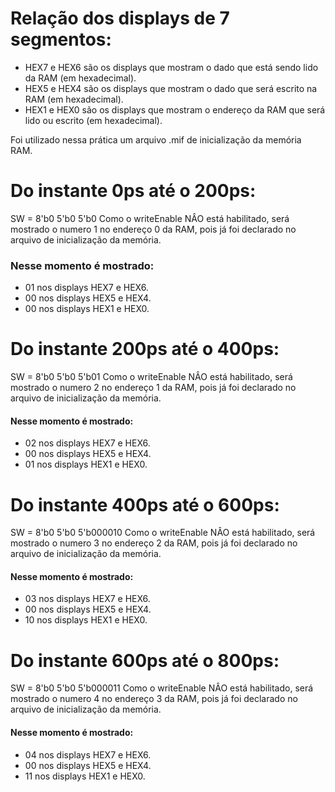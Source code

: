 # Relação dos displays de 7 segmentos:
* HEX7 e HEX6 são os displays que mostram o dado que está sendo lido da RAM (em hexadecimal).
* HEX5 e HEX4 são os displays que mostram o dado que será escrito na RAM (em hexadecimal).
* HEX1 e HEX0 são os displays que mostram o endereço da RAM que será lido ou escrito (em hexadecimal).

Foi utilizado nessa prática um arquivo .mif de inicialização da memória RAM.

# Do instante 0ps até o 200ps:
SW = 8'b0 5'b0 5'b0
Como o writeEnable NÂO está habilitado, será mostrado o numero 1 no endereço 0 da RAM, pois já foi declarado no arquivo de inicialização da memória.
### Nesse momento é mostrado:
* 01 nos displays HEX7 e HEX6.
* 00 nos displays HEX5 e HEX4.
* 00 nos displays HEX1 e HEX0.

# Do instante 200ps até o 400ps:
SW = 8'b0 5'b0 5'b01
Como o writeEnable NÂO está habilitado, será mostrado o numero 2 no endereço 1 da RAM, pois já foi declarado no arquivo de inicialização da memória.
#### Nesse momento é mostrado:
* 02 nos displays HEX7 e HEX6.
* 00 nos displays HEX5 e HEX4.
* 01 nos displays HEX1 e HEX0.
 
# Do instante 400ps até o 600ps:
SW = 8'b0 5'b0 5'b000010
Como o writeEnable NÂO está habilitado, será mostrado o numero 3 no endereço 2 da RAM, pois já foi declarado no arquivo de inicialização da memória.
#### Nesse momento é mostrado:
* 03 nos displays HEX7 e HEX6.
* 00 nos displays HEX5 e HEX4.
* 10 nos displays HEX1 e HEX0.

# Do instante 600ps até o 800ps:
SW = 8'b0 5'b0 5'b000011
Como o writeEnable NÂO está habilitado, será mostrado o numero 4 no endereço 3 da RAM, pois já foi declarado no arquivo de inicialização da memória.
#### Nesse momento é mostrado:
* 04 nos displays HEX7 e HEX6.
* 00 nos displays HEX5 e HEX4.
* 11 nos displays HEX1 e HEX0.
